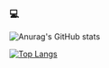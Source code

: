 ### 💻

<!--
**SystemAnalyticByBaker/SystemAnalyticByBaker** is a ✨ _special_ ✨ repository because its `README.md` (this file) appears on your GitHub profile.

Here are some ideas to get you started:

- 🔭 I’m currently working on ...
- 🌱 I’m currently learning ...
- 👯 I’m looking to collaborate on ...
- 🤔 I’m looking for help with ...
- 💬 Ask me about ...
- 📫 How to reach me: ...
- 😄 Pronouns: ...
- ⚡ Fun fact: ...
-->
![Anurag's GitHub stats](https://github-readme-stats.vercel.app/api?username=MacedoCZY&show_icons=true&theme=tokyonight&count_private=true)

[![Top Langs](https://github-readme-stats.vercel.app/api/top-langs/?username=MacedoCZY&hide_progress=true&hide=python,shaderlab,C-Sharp&a&langs_count=8&count_private=true&theme=tokyonight)](https://github.com/anuraghazra/github-readme-stats)
